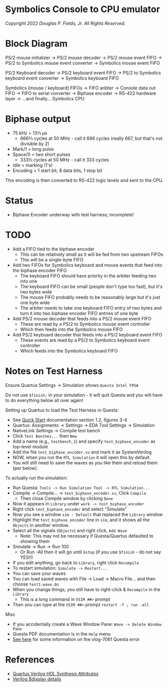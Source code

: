 # Symbolics Console to CPU emulator

*Copyright 2022 Douglas P. Fields, Jr. All Rights Reserved.*

# Block Diagram

PS/2 mouse initializer -> PS/2 mouse decoder -> 
PS/2 mouse event FIFO -> PS/2 to Symbolics mouse event converter -> 
Symbolics mouse event FIFO

PS/2 Keyboard decoder -> PS/2 keyboard event FIFO -> 
PS/2 to Symbolics keyboard event converter -> Symbolics keyboard FIFO

Symbolics [mouse / keyboard] FIFOs -> FIFO aribter ->
Console data out FIFO -> FIFO to serial converter -> Biphase encoder ->
RS-422 hardware layer -> ...and finally... Symbolics CPU

# Biphase output

* 75 kHz = 13⅓ µs
  * 666⅔ cycles at 50 MHz - call it 666 cycles (really 667, but that's not divisible by 2)
* Mark/1 = long pulse
* Space/0 = two short pulses
  * 333⅓ cycles at 50 MHz - call it 333 cycles
* Idle = marking (1's)
* Encoding = 1 start bit, 8 data bits, 1 stop bit

This encoding is then converted to RS-422 logic levels and sent to the CPU.

# Status

* Biphase Encoder underway with test harness; incomplete!

# TODO

* Add a FIFO tied to the biphase encoder
  * This can be relatively small as it will be fed from two upstream FIFOs
  * This will be a single-byte FIFO
* Add two FIFOs for Symbolics keyboard and mouse events that feed into the biphase encoder FIFO
  * The keyboard FIFO should have priority in the arbiter feeding two into one
  * The keyboard FIFO can be small (people don't type too fast), but it's two bytes wide
  * The mouse FIFO probably needs to be reasonably large but it's just one byte wide
  * The arbiter needs to take one keyboard FIFO entry of two bytes and turn it into
    two biphase encoder FIFO entries of one byte
* Add PS/2 mouse decoder that feeds into a PS/2 mouse event FIFO
  * These are read by a PS/2 to Symbolics mouse event controller
  * Which then feeds into the Symbolics mouse FIFO
* Add PS/2 keyboard decoder that feeds into a PS/2 keyboard event FIFO
  * These events are read by a PS/2 to Symbolics keyboard event controller
  * Which feeds into the Symbolics keyboard FIFO

# Notes on Test Harness

Ensure Quartus Settings -> Simulation shows `Questa Intel FPGA`

Do not use `$finish;` in your simulation - it will quit Questa
and you will have to do everything below all over again!

Setting up Quartus to load the Test Harness in Questa:
* See [Quick Start](https://www.intel.com/content/www/us/en/docs/programmable/703090/21-1/simulation-quick-start.html)
  documentation section 1.2, figures 3-4
* Quartus: Assignments -> Settings -> EDA Tool Settings -> Simulation
* NativeLink Settings -> Compile test bench
* Click `Test Benches...` then `New`
* Add a name (e.g., `testbench_1`) and specify `test_biphase_encoder` as top-level module
* Add the file `test_biphase_encoder.sv` and mark it as SystemVerilog
* NOW, when you run the `RTL Simulation` it will open this by default.
* You will still need to save the waves as you like them and reload them (per below).

To actually run the simulation:
* Run Questa: `Tools -> Run Simulation Tool -> RTL Simulation...`
* Compile -> Compile... -> `test_biphase_encoder.sv`, Click `Compile`
  * Then close Compile window by clicking `Done`
* Now it appears in `Library` under `work -> test_biphase_encoder`
* Right click `test_biphase_encoder` and select "Simulate"
* Now you see a window `sim - Default` that replaced the `Library` window
* Highlight the `test_biphase_encoder` line in `sim`, and it shows all the `Objects`
  in another window.
* Select all the signals (`Objects`) and right click, `Add Wave`
  * Note: This may not be necessary if Questa/Quartus defaulted to showing them
* Simulate -> Run -> Run 100
  * Or Run -All then it will go until `$stop` (if you use `$finish` - do not say YES!!)
* If you edit anything, go back to `Library`, right click `Recompile`
* To restart simulation: `Simulate -> Restart...`
* You can save your waves
* You can load saved waves with File -> Load -> Macro File... and then
  choose `test1-wave.do`
* When you change things, you still have to right-click & `Recompile` in the `Library`
  * This is a long command in `VSIM ##>` prompt
* Then you can type at the `VSIM ##>` prompt `restart -f ; run -all`

Misc
* If you accidentally create a Wave Window Pane: `Wave -> Delete Window Pane`
* Questa PDF documentation is in the `Help` menu
* [See here](https://verificationacademy.com/forums/systemverilog/error-suppressible-vlog-7061-alwaysff-modelsim) for some information on the vlog-7061 Questa error

# References

* [Quartus Verilog HDL Synthesis Attributes](https://www.intel.com/content/www/us/en/programmable/quartushelp/17.0/hdl/vlog/vlog_file_dir.htm)
* [Verilog $display details](https://www.chipverify.com/verilog/verilog-display-tasks)
